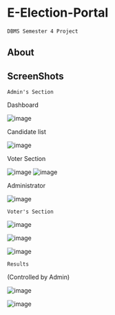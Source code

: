 # E-Election-Portal
`
DBMS Semester 4 Project
`
## About

## ScreenShots
`
Admin's Section
`


Dashboard

![image](https://user-images.githubusercontent.com/91957156/170356901-09a66cd5-b9a8-46bc-8cc7-d976ccf56fe3.png)

Candidate list

![image](https://user-images.githubusercontent.com/91957156/170357428-8c9edddd-9c09-498b-8e63-01cd8c7312fd.png)

Voter Section

![image](https://user-images.githubusercontent.com/91957156/170357567-c5d7e3e5-e97f-4da5-9cef-0601a82e7dde.png)
![image](https://user-images.githubusercontent.com/91957156/170357681-645d15ea-7348-49a4-8dde-a9f29a8facd3.png)


Administrator

![image](https://user-images.githubusercontent.com/91957156/170357805-f50372bf-813d-4a3e-88ce-f7333a5a21a8.png)


`
Voter's Section
`


![image](https://user-images.githubusercontent.com/91957156/170358197-60755247-ffcd-4898-b5ce-7f9076a31f5e.png)


![image](https://user-images.githubusercontent.com/91957156/170358223-9a202934-f626-493a-981b-9c419ec66508.png)


![image](https://user-images.githubusercontent.com/91957156/170358306-e51f7932-0fdb-410c-97fa-7fcee053a122.png)


`
Results
`



(Controlled by Admin)


![image](https://user-images.githubusercontent.com/91957156/170358411-e83d1685-db22-4c48-b3bd-5726045b4578.png)



![image](https://user-images.githubusercontent.com/91957156/170358423-df66cd3b-3646-41ab-b374-d9db2211a514.png)



